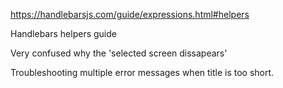 https://handlebarsjs.com/guide/expressions.html#helpers



Handlebars helpers guide

Very confused why the 'selected screen dissapears'

Troubleshooting multiple error messages when title is too short.